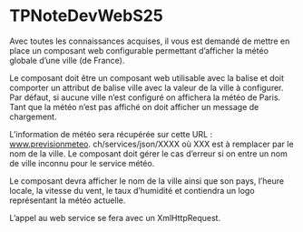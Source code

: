 # TPNoteDevWebS25

Avec toutes les connaissances acquises, il vous est demandé de mettre en
place un composant web configurable permettant d’afficher la météo
globale d’une ville (de France).  

Le composant doit être un composant web utilisable avec la balise <mymeteo>
et doit comporter un attribut de balise ville avec la valeur de la ville
à configurer. Par défaut, si aucune ville n’est configuré on affichera la
météo de Paris. Tant que la météo n’est pas affiché on doit afficher un
message de chargement.  

L’information de météo sera récupérée sur cette URL : www.previsionmeteo.
ch/services/json/XXXX où XXX est à remplacer par le nom de la ville.
Le composant doit gérer le cas d’erreur si on entre un nom de ville inconnu
pour le service météo.  

Le composant devra afficher le nom de la ville ainsi que son pays, l’heure
locale, la vitesse du vent, le taux d’humidité et contiendra un logo
représentant la météo actuelle.  

L’appel au web service se fera avec un XmlHttpRequest.
